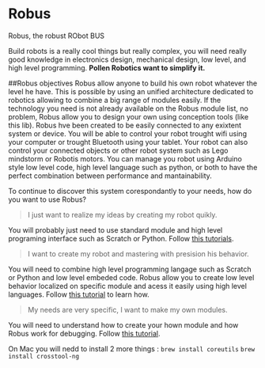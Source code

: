 # Robus
Robus, the robust RObot BUS

Build robots is a really cool things but really complex, you will need really good knowledge in electronics design, mechanical design, low level, and high level programming.
**Pollen Robotics want to simplify it.**

##Robus objectives
Robus allow anyone to build his own robot whatever the level he have. This is possible by using an unified architecture dedicated to robotics allowing to combine a big range of modules easily.
If the technology you need is not already available on the Robus module list, no problem, Robus allow you to design your own using conception tools (like this lib).
Robus hve been created to be easily connected to any exixtent system or device. You will be able to control your robot trought wifi using your computer or trought Bluetooth using your tablet. Your robot can also control your connected objects or other robot system such as Lego mindstorm or Robotis motors.
You can manage you robot using Arduino style low level code, high level language such as python, or both to have the perfect combination between performance and mantainability.

To continue to discover this system corespondantly to your needs, how do you want to use Robus?

> I just want to realize my ideas by creating my robot quikly.

You will probably just need to use standard module and high level programing interface such as Scratch or Python.
Follow [this tutorials](extra/doc/beginers.md).

> I want to create my robot and mastering with presision his behavior.

You will need to combine high level programming langage such as Scratch or Python and low level embeded code.
Robus allow you to create low level behavior localized on specific module and acess it easily using high level languages.
Follow [this tutorial](extra/doc/experimented.md) to learn how.

> My needs are very specific, I want to make my own modules.

You will need to understand how to create your hown module and how Robus work for debugging.
Follow [this tutorial](extra/doc/developers.md).



On Mac you will nedd to install 2 more things : 
`brew install coreutils`
`brew install crosstool-ng`
